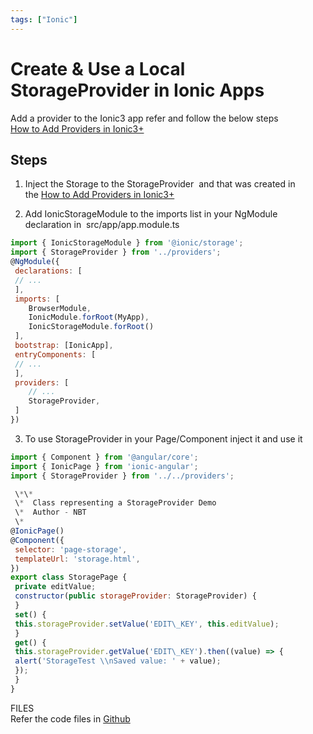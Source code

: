 ```yaml
---
tags: ["Ionic"]
---
```


# Create & Use a Local StorageProvider in Ionic Apps
<!--markdownlint-disable MD013 MD029 MD036 MD024 MD033 MD040 MD042 MD001 MD051 MD025 MD052-->

Add a provider to the Ionic3 app refer and follow the below steps  
[How to Add Providers in Ionic3+](/blog/2018/06/02/how-to-add-providers-in-ionic3-apps/)

<!--truncate-->

## Steps

1. Inject the Storage to the StorageProvider  and that was created in the [How to Add Providers in Ionic3+](/blog/2018/06/02/how-to-add-providers-in-ionic3-apps/)

2. Add IonicStorageModule to the imports list in your NgModule declaration in  src/app/app.module.ts

```js
import { IonicStorageModule } from '@ionic/storage';
import { StorageProvider } from '../providers';
@NgModule({
 declarations: [
 // ...
 ],
 imports: [
    BrowserModule,
    IonicModule.forRoot(MyApp),
    IonicStorageModule.forRoot()
 ],
 bootstrap: [IonicApp],
 entryComponents: [
 // ...
 ],
 providers: [
    // ...
    StorageProvider,
 ]
})
```

3. To use StorageProvider in your Page/Component inject it and use it

```js
import { Component } from '@angular/core';
import { IonicPage } from 'ionic-angular';
import { StorageProvider } from '../../providers';

 \*\*
 \*  Class representing a StorageProvider Demo
 \*  Author - NBT
 \*
@IonicPage()
@Component({
 selector: 'page-storage',
 templateUrl: 'storage.html',
})
export class StoragePage {
 private editValue;
 constructor(public storageProvider: StorageProvider) {
 }
 set() {
 this.storageProvider.setValue('EDIT\_KEY', this.editValue);
 }
 get() {
 this.storageProvider.getValue('EDIT\_KEY').then((value) => {
 alert('StorageTest \\nSaved value: ' + value);
 });
 }
}
```

FILES  
Refer the code files in [Github](https://github.com/nagvbt/IonicTemplate/commit/15805bd428b81b3faf4b54a4d30d92c1f60eb270)
